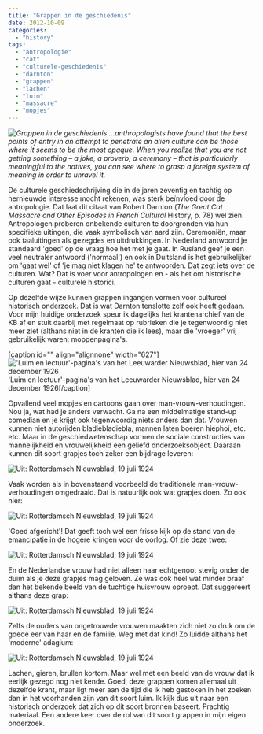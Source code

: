 ```yaml
---
title: "Grappen in de geschiedenis"
date: 2012-10-09
categories: 
  - "history"
tags: 
  - "antropologie"
  - "cat"
  - "culturele-geschiedenis"
  - "darnton"
  - "grappen"
  - "lachen"
  - "luim"
  - "massacre"
  - "mopjes"
---
```


 __![Grappen in de geschiedenis](http://pimhuijnen.com/wp-content/uploads/2012/10/luim_getrouwdrn19071924-e1349944387233.jpg?w=300 "Grappen in de geschiedenis")_ …anthropologists have found that the best points of entry in an attempt to penetrate an alien culture can be those where it seems to be the most opaque. When you realize that you are not getting something – a joke, a proverb, a ceremony – that is particularly meaningful to the natives, you can see where to grasp a foreign system of meaning in order to unravel it._

De culturele geschiedschrijving die in de jaren zeventig en tachtig op hernieuwde interesse mocht rekenen, was sterk beïnvloed door de antropologie. Dat laat dit citaat van Robert Darnton (_The Great Cat Massacre and Other Episodes in French Cultural_ History, p. 78) wel zien. Antropologen proberen onbekende culturen te doorgronden via hun specifieke uitingen, die vaak symbolisch van aard zijn. Ceremoniën, maar ook taaluitingen als gezegdes en uitdrukkingen. In Nederland antwoord je standaard 'goed' op de vraag hoe het met je gaat. In Rusland geef je een veel neutraler antwoord ('normaal') en ook in Duitsland is het gebruikelijker om 'gaat wel' of 'je mag niet klagen he' te antwoorden. Dat zegt iets over de culturen. Wat? Dat is voer voor antropologen en - als het om historische culturen gaat - culturele historici.

<!--more-->Op dezelfde wijze kunnen grappen ingangen vormen voor cultureel historisch onderzoek. Dat is wat Darnton tenslotte zelf ook heeft gedaan. Voor mijn huidige onderzoek speur ik dagelijks het krantenarchief van de KB af en stuit daarbij met regelmaat op rubrieken die je tegenwoordig niet meer ziet (althans niet in de kranten die ik lees), maar die 'vroeger' vrij gebruikelijk waren: moppenpagina's.

\[caption id="" align="alignnone" width="627"\]!['Luim en lectuur'-pagina's van het Leeuwarder Nieuwsblad, hier van 24 december 1926](http://pimhuijnen.com/wp-content/uploads/2012/10/luim_en_lectuurln24121926.jpg?w=1024 "'Luim en lectuur'-pagina's van het Leeuwarder Nieuwsblad") 'Luim en lectuur'-pagina's van het Leeuwarder Nieuwsblad, hier van 24 december 1926\[/caption\]

Opvallend veel mopjes en cartoons gaan over man-vrouw-verhoudingen. Nou ja, wat had je anders verwacht. Ga na een middelmatige stand-up comedian en je krijgt ook tegenwoordig niets anders dan dat. Vrouwen kunnen niet autorijden bladiebladiebla, mannen laten boeren hiephoi, etc. etc. Maar in de geschiedwetenschap vormen de sociale constructies van mannelijkheid en vrouwelijkheid een geliefd onderzoeksobject. Daaraan kunnen dit soort grapjes toch zeker een bijdrage leveren:

![Uit: Rotterdamsch Nieuwsblad, 19 juli 1924](http://pimhuijnen.com/wp-content/uploads/2012/10/luim_toegrijpenrn19071924.jpg "Uit: Rotterdamsch Nieuwsblad, 19 juli 1924")

Vaak worden als in bovenstaand voorbeeld de traditionele man-vrouw-verhoudingen omgedraaid. Dat is natuurlijk ook wat grapjes doen. Zo ook hier:

![Uit: Rotterdamsch Nieuwsblad, 19 juli 1924](http://pimhuijnen.com/wp-content/uploads/2012/10/luim_getrouwdrn19071924.jpg "Uit: Rotterdamsch Nieuwsblad, 19 juli 1924")

'Goed afgericht'! Dat geeft toch wel een frisse kijk op de stand van de emancipatie in de hogere kringen voor de oorlog. Of zie deze twee:

![Uit: Rotterdamsch Nieuwsblad, 19 juli 1924](http://pimhuijnen.com/wp-content/uploads/2012/10/luim_emancipatiern19071924.jpg "Uit: Rotterdamsch Nieuwsblad, 19 juli 1924")

En de Nederlandse vrouw had niet alleen haar echtgenoot stevig onder de duim als je deze grapjes mag geloven. Ze was ook heel wat minder braaf dan het bekende beeld van de tuchtige huisvrouw oproept. Dat suggereert althans deze grap:

![Uit: Rotterdamsch Nieuwsblad, 19 juli 1924](http://pimhuijnen.com/wp-content/uploads/2012/10/luim_fatsoenrn19071924.jpg "Uit: Rotterdamsch Nieuwsblad, 19 juli 1924")

Zelfs de ouders van ongetrouwde vrouwen maakten zich niet zo druk om de goede eer van haar en de familie. Weg met dat kind! Zo luidde althans het 'moderne' adagium:

![Uit: Rotterdamsch Nieuwsblad, 19 juli 1924](http://pimhuijnen.com/wp-content/uploads/2012/10/luim_modernrn19071924.jpg "Uit: Rotterdamsch Nieuwsblad, 19 juli 1924")

Lachen, gieren, brullen kortom. Maar wel met een beeld van de vrouw dat ik eerlijk gezegd nog niet kende. Goed, deze grappen komen allemaal uit dezelfde krant, maar ligt meer aan de tijd die ik heb gestoken in het zoeken dan in het voorhanden zijn van dit soort luim. Ik kijk dus uit naar een historisch onderzoek dat zich op dit soort bronnen baseert. Prachtig materiaal. Een andere keer over de rol van dit soort grappen in mijn eigen onderzoek.
